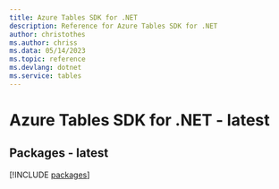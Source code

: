 ```yaml
---
title: Azure Tables SDK for .NET
description: Reference for Azure Tables SDK for .NET
author: christothes
ms.author: chriss
ms.data: 05/14/2023
ms.topic: reference
ms.devlang: dotnet
ms.service: tables
---
```

# Azure Tables SDK for .NET - latest
## Packages - latest
[!INCLUDE [packages](tables-index.md)]
